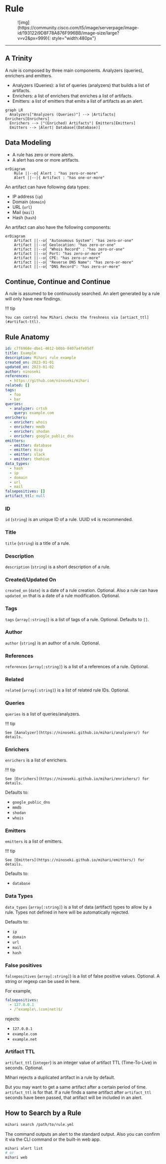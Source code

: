 # Rule

<figure markdown>
  ![img](https://community.cisco.com/t5/image/serverpage/image-id/193122i9D8F78A876F996BB/image-size/large?v=v2&px=999){: style="width:480px"}
</figure>

---

## A Trinity

A rule is composed by three main components. Analyzers (queries), enrichers and emitters.

- Analyzers (Queries): a list of queries (analyzers) that builds a list of artifacts.
- Enrichers: a list of enrichers that enriches a list of artifacts.
- Emitters: a list of emitters that emits a list of artifacts as an alert.

```mermaid
graph LR
  Analyzers["Analyzers (Queries)"] --> |Artifacts| Enrichers[Enrichers]
  Enrichers --> |"(Enriched) Artifacts"| Emitters[Emitters]
  Emitters --> |Alert| Database[(Database)]
```

## Data Modeling

- A rule has zero or more alerts.
- A alert has one or more artifacts.

```mermaid
erDiagram
    Rule ||--o{ Alert : "has zero-or-more"
    Alert ||--|{ Artifact : "has one-or-more"
```

An artifact can have following data types:

- IP address (`ip`)
- Domain (`domain`)
- URL (`url`)
- Mail (`mail`)
- Hash (`hash`)

An artifact can also have the following components:

```mermaid
erDiagram
    Artifact ||--o{ "Autonomous System": "has zero-or-one"
    Artifact ||--o{ Geolocation: "has zero-or-one"
    Artifact ||--o{ "Whois Record" : "has zero-or-one"
    Artifact ||--o{ Port: "has zero-or-more"
    Artifact ||--o{ CPE: "has zero-or-more"
    Artifact ||--o{ "Reverse DNS Name": "has zero-or-more"
    Artifact ||--o{ "DNS Record": "has zero-or-more"
```

## Continue, Continue and Continue

A rule is assumed to be continuously searched. An alert generated by a rule will only have new findings.

!!! tip

    You can control how Mihari checks the freshness via [artiact_ttl](#artifact-ttl).

## Rule Anatomy

```yaml
id: c7f6968e-dbe1-4612-b0bb-8407a4fe05df
title: Example
description: Mihari rule example
created_on: 2023-01-01
updated_on: 2023-01-02
author: ninoseki
references:
  - https://github.com/ninoseki/mihari
related: []
tags:
  - foo
  - bar
queries:
  - analyzer: crtsh
    query: example.com
enrichers:
  - enricher: whois
  - enricher: mmdb
  - enricher: shodan
  - enricher: google_public_dns
emitters:
  - emitter: database
  - emitter: misp
  - emitter: slack
  - emitter: thehive
data_types:
  - hash
  - ip
  - domain
  - url
  - mail
falsepositives: []
artifact_ttl: null
```

### ID

`id` (`string`) is an unique ID of a rule. UUID v4 is recommended.

### Title

`title` (`string`) is a title of a rule.

### Description

`description` (`string`) is a short description of a rule.

### Created/Updated On

`created_on` (`date`) is a date of a rule creation. Optional.
Also a rule can have `updated_on` that is a date of a rule modification. Optional.

### Tags

`tags` (`array[:string]`) is a list of tags of a rule. Optional. Defaults to `[]`.

### Author

`author` (`string`) is an author of a rule. Optional.

### References

`references` (`array[:string]`) is a list of a references of a rule. Optional.

### Related

`related` (`array[:string]`) is a list of related rule IDs. Optional.

### Queries

`queries` is a list of queries/analyzers.

!!! tip

    See [Aanalyzer](https://ninoseki.github.io/mihari/analyzers/) for details.

### Enrichers

`enrichers` is a list of enrichers.

!!! tip

    See [Enrichers](https://ninoseki.github.io/mihari/enrichers/) for details.

Defaults to:

- `google_public_dns`
- `mmdb`
- `shodan`
- `whois`

### Emitters

`emitters` is a list of emitters.

!!! tip

    See [Emitters](https://ninoseki.github.io/mihari/emitters/) for details.

Defaults to:

- `database`

### Data Types

`data_types` (`array[:string]`) is a list of data (artifact) types to allow by a rule. Types not defined in here will be automatically rejected.

Defaults to:

- `ip`
- `domain`
- `url`
- `mail`
- `hash`

### False positives

`falsepositives` (`array[:string]`) is a list of false positive values. Optional. A string or regexp can be used in here.

For example,

```yaml
falsepositives:
  - 127.0.0.1
  - /^example\.(com|net)$/
```

rejects:

- `127.0.0.1`
- `example.com`
- `example.net`

### Artifact TTL

`artifact_ttl` (`integer`) is an integer value of artifact TTL (Time-To-Live) in seconds. Optional.

Mihari rejects a duplicated artifact in a rule by default.

But you may want to get a same artifact after a certain period of time. `artifact_ttl` is for that. If a rule finds a same artifact after `artifact_ttl` seconds have been passed, that artifact will be included in an alert.

## How to Search by a Rule

```bash
mihari search /path/to/rule.yml
```

The command outputs an alert to the standard output. Also you can confirm it via the CLI command or the built-in web app.

```bash
mihari alert list
# or
mihari web
```
